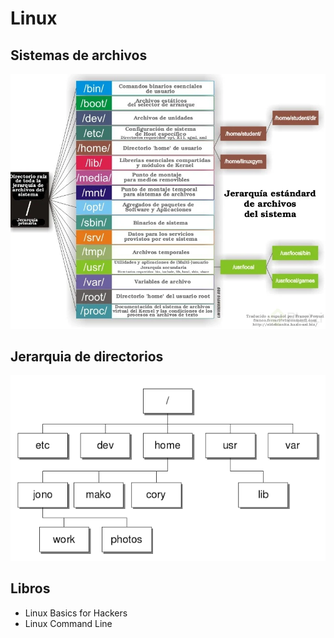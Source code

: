 # Linux

## Sistemas de archivos

<img src='../Images/SistemaArchivosLinux.png'>

## Jerarquia de directorios

<img src='../Images/JerarquiaDirLinux.png'>

## Libros

- Linux Basics for Hackers
- Linux Command Line